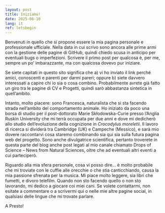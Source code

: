 ```yaml
---
layout: post
title: Iniziamo!
date: 2025-06-10
lang: it
ref: letsbegin
---
```

Benvenuti in quello che si propone essere la mia pagina personale e professionale ufficiale. Nella data in cui scrivo sono ancora alle prime armi con la gestione delle pagine di GitHub, quindi chiedo scusa in anticipo per eventuali bugs o imperfezioni. Scrivere il primo post per qualcosa è, per me, sempre un po’ imbarazzante, ma con qualcosa dovevo pur iniziare.

Se siete capitati in questo sito significa che 
a) vi ho inviato il link perché amici, conoscenti e parenti per darmi pareri; oppure 
b) siete davvero interessati a capire chi io sia o cosa combino. Probabilmente avrete già fatto un giro tra le pagine di CV e Progetti, quindi sarò abbastanza sintetica in quell’ambito.

Intanto, molto piacere: sono Francesca, naturalista che si sta facendo strada nell’ambito del comportamento animale. Ho iniziato da poco una borsa di studio per il post-dottorato Marie Skłodowska-Curie presso l’Anglia Ruskin University che mi terrà occupata per due anni e dove mi dedicherò allo studio dell’evoluzione della cognizione in *Crocodylus moreletii*. Il lavoro di ricerca si dividerà tra Cambridge (UK) e Campeche (Messico), e sarà mio dovere raccontarvi cosa staremo combinando sia qui sia sulla futura pagina web del progetto.
Sono anche divulgatrice scientifica, pertanto troverete in questa parte del blog anche post legati al mio canale chiamato Drops of Science – News from Natural Sciences, oltre che ad eventuali altri eventi a cui parteciperò.

Riguardo alla mia sfera personale, cosa vi posso dire... è molto probabile che mi troviate con le cuffie alle orecchie o che stia canticchiando, causa la mia passione sfrenata per la musica. Mi piace molto leggere, sia libri che fumetti, e divoro telefilm. Quando non sto facendo quello o non sto lavorando, mi dedico a giocare coi miei cani.
Se volete contattarmi, non esitate a commentare o a scrivermi qui o nelle mie altre pagine social, in qualsiasi delle lingue che mi trovate parlare.

A Presto!

